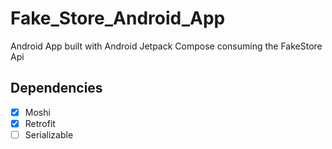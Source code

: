 # Fake_Store_Android_App
Android App built with Android Jetpack Compose consuming the FakeStore Api
## Dependencies
- [x] Moshi
- [x] Retrofit
- [ ] Serializable 
